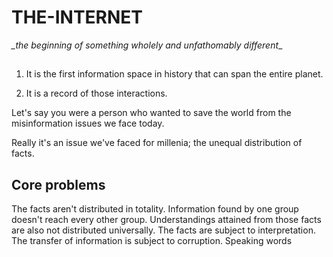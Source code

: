 # THE-INTERNET

*_the beginning of something wholely and unfathomably different*_

## 

1. It is the first information space in history that can span the entire planet.

2. It is a record of those interactions.

Let's say you were a person who wanted to save the world from the misinformation issues we face today.

Really it's an issue we've faced for millenia; the unequal distribution of facts. 

## Core problems

The facts aren't distributed in totality.
  Information found by one group doesn't reach every other group.
Understandings attained from those facts are also not distributed universally.
  The facts are subject to interpretation.
The transfer of information is subject to corruption.
  Speaking words 